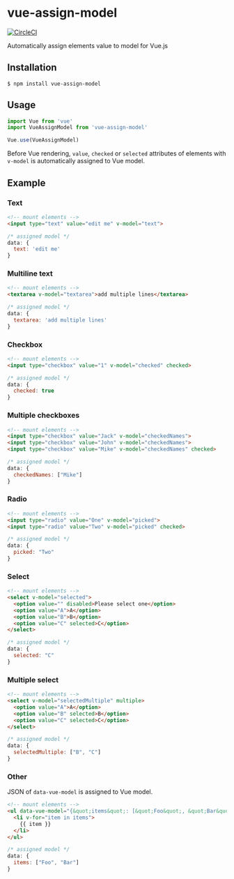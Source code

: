 # vue-assign-model

[![CircleCI](https://circleci.com/gh/midnightSuyama/vue-assign-model.svg?style=shield)](https://circleci.com/gh/midnightSuyama/vue-assign-model)

Automatically assign elements value to model for Vue.js

## Installation

    $ npm install vue-assign-model

## Usage

```javascript
import Vue from 'vue'
import VueAssignModel from 'vue-assign-model'

Vue.use(VueAssignModel)
```

Before Vue rendering, `value`, `checked` or `selected` attributes of elements with `v-model` is automatically assigned to Vue model.

## Example

### Text

```html
<!-- mount elements -->
<input type="text" value="edit me" v-model="text">
```

```javascript
/* assigned model */
data: {
  text: 'edit me'
}
```

### Multiline text

```html
<!-- mount elements -->
<textarea v-model="textarea">add multiple lines</textarea>
```

```javascript
/* assigned model */
data: {
  textarea: 'add multiple lines'
}
```

### Checkbox

```html
<!-- mount elements -->
<input type="checkbox" value="1" v-model="checked" checked>
```

```javascript
/* assigned model */
data: {
  checked: true
}
```

### Multiple checkboxes

```html
<!-- mount elements -->
<input type="checkbox" value="Jack" v-model="checkedNames">
<input type="checkbox" value="John" v-model="checkedNames">
<input type="checkbox" value="Mike" v-model="checkedNames" checked>
```

```javascript
/* assigned model */
data: {
  checkedNames: ["Mike"]
}
```

### Radio

```html
<!-- mount elements -->
<input type="radio" value="One" v-model="picked">
<input type="radio" value="Two" v-model="picked" checked>
```

```javascript
/* assigned model */
data: {
  picked: "Two"
}
```

### Select

```html
<!-- mount elements -->
<select v-model="selected">
  <option value="" disabled>Please select one</option>
  <option value="A">A</option>
  <option value="B">B</option>
  <option value="C" selected>C</option>
</select>
```

```javascript
/* assigned model */
data: {
  selected: "C"
}
```

### Multiple select

```html
<!-- mount elements -->
<select v-model="selectedMultiple" multiple>
  <option value="A">A</option>
  <option value="B" selected>B</option>
  <option value="C" selected>C</option>
</select>
```

```javascript
/* assigned model */
data: {
  selectedMultiple: ["B", "C"]
}
```

### Other

JSON of `data-vue-model` is assigned to Vue model.

```html
<!-- mount elements -->
<ul data-vue-model="{&quot;items&quot;: [&quot;Foo&quot;, &quot;Bar&quot;]}">
  <li v-for="item in items">
    {{ item }}
  </li>
</ul>
```

```javascript
/* assigned model */
data: {
  items: ["Foo", "Bar"]
}
```
